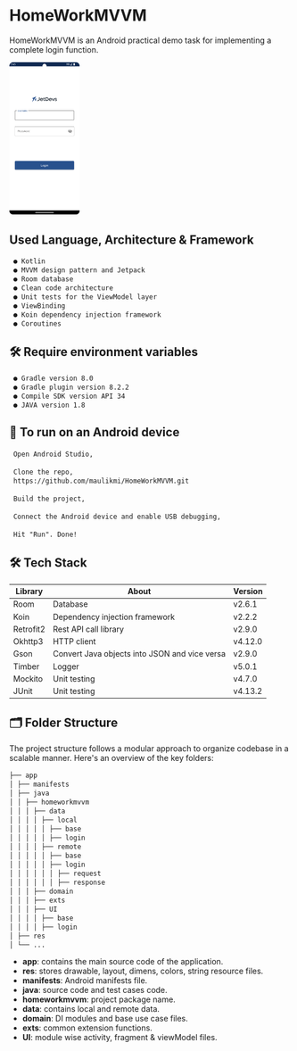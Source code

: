 # HomeWorkMVVM

<!-- @format -->
HomeWorkMVVM is an Android practical demo task for implementing a complete login function.
 
<img src="https://github.com/maulikmi/HomeWorkMVVM/blob/master/screenshots/login.png" height="25%" width="25%" >
 

## Used Language, Architecture & Framework

```
 ● Kotlin
 ● MVVM design pattern and Jetpack
 ● Room database
 ● Clean code architecture
 ● Unit tests for the ViewModel layer
 ● ViewBinding
 ● Koin dependency injection framework
 ● Coroutines
```

## 🛠️ Require environment variables

```Grovy
 ● Gradle version 8.0
 ● Gradle plugin version 8.2.2
 ● Compile SDK version API 34
 ● JAVA version 1.8
```

## 🚀 To run on an Android device

  ```
   Open Android Studio,
  
   Clone the repo,
   https://github.com/maulikmi/HomeWorkMVVM.git

   Build the project,

   Connect the Android device and enable USB debugging,
    
   Hit "Run". Done!
  ``` 

## 🛠️ Tech Stack

| Library          | About                                         | Version  |
| ---------------- | ----------------------------------------------| -------- |
| Room             | Database                                      | v2.6.1   |
| Koin             | Dependency injection framework                | v2.2.2   |
| Retrofit2        | Rest API call library                         | v2.9.0   |
| Okhttp3          | HTTP client                                   | v4.12.0  |
| Gson             | Convert Java objects into JSON and vice versa | v2.9.0   |
| Timber           | Logger                                        | v5.0.1   |
| Mockito          | Unit testing                                  | v4.7.0   |
| JUnit            | Unit testing                                  | v4.13.2  |


## 🗂️ Folder Structure

The project structure follows a modular approach to organize codebase in a scalable manner. Here's an overview of the key folders:

```
├── app
│ ├── manifests
│ ├── java
│ │ ├── homeworkmvvm
│ │ │ ├── data
│ │ │ │ ├── local
│ │ │ │ │ ├── base
│ │ │ │ │ ├── login
│ │ │ │ ├── remote
│ │ │ │ │ ├── base
│ │ │ │ │ ├── login
│ │ │ │ │ │ ├── request
│ │ │ │ │ │ ├── response
│ │ │ ├── domain
│ │ │ ├── exts
│ │ │ ├── UI
│ │ │ │ ├── base
│ │ │ │ ├── login
│ ├── res
│ └── ...
```

  - **app**: contains the main source code of the application.
  - **res**: stores drawable, layout, dimens, colors, string resource files.
  - **manifests**: Android manifests file.
  - **java**: source code and test cases code.
  - **homeworkmvvm**: project package name.
  - **data**: contains local and remote data. 
  - **domain**: DI modules and base use case files.
  - **exts**: common extension functions.
  - **UI**: module wise activity, fragment & viewModel files.
